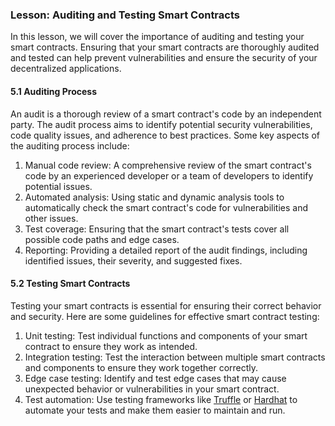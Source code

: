 ### Lesson: Auditing and Testing Smart Contracts

In this lesson, we will cover the importance of auditing and testing your smart contracts. Ensuring that your smart contracts are thoroughly audited and tested can help prevent vulnerabilities and ensure the security of your decentralized applications.

#### 5.1 Auditing Process

An audit is a thorough review of a smart contract's code by an independent party. The audit process aims to identify potential security vulnerabilities, code quality issues, and adherence to best practices. Some key aspects of the auditing process include:

1. Manual code review: A comprehensive review of the smart contract's code by an experienced developer or a team of developers to identify potential issues.
2. Automated analysis: Using static and dynamic analysis tools to automatically check the smart contract's code for vulnerabilities and other issues.
3. Test coverage: Ensuring that the smart contract's tests cover all possible code paths and edge cases.
4. Reporting: Providing a detailed report of the audit findings, including identified issues, their severity, and suggested fixes.

#### 5.2 Testing Smart Contracts

Testing your smart contracts is essential for ensuring their correct behavior and security. Here are some guidelines for effective smart contract testing:

1. Unit testing: Test individual functions and components of your smart contract to ensure they work as intended.
2. Integration testing: Test the interaction between multiple smart contracts and components to ensure they work together correctly.
3. Edge case testing: Identify and test edge cases that may cause unexpected behavior or vulnerabilities in your smart contract.
4. Test automation: Use testing frameworks like [Truffle](https://www.trufflesuite.com/truffle) or [Hardhat](https://hardhat.org/) to automate your tests and make them easier to maintain and run.


